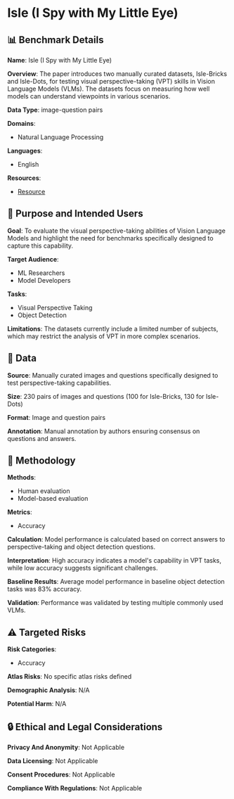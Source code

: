 # Isle (I Spy with My Little Eye)

## 📊 Benchmark Details

**Name**: Isle (I Spy with My Little Eye)

**Overview**: The paper introduces two manually curated datasets, Isle-Bricks and Isle-Dots, for testing visual perspective-taking (VPT) skills in Vision Language Models (VLMs). The datasets focus on measuring how well models can understand viewpoints in various scenarios.

**Data Type**: image-question pairs

**Domains**:
- Natural Language Processing

**Languages**:
- English

**Resources**:
- [Resource](N/A)

## 🎯 Purpose and Intended Users

**Goal**: To evaluate the visual perspective-taking abilities of Vision Language Models and highlight the need for benchmarks specifically designed to capture this capability.

**Target Audience**:
- ML Researchers
- Model Developers

**Tasks**:
- Visual Perspective Taking
- Object Detection

**Limitations**: The datasets currently include a limited number of subjects, which may restrict the analysis of VPT in more complex scenarios.

## 💾 Data

**Source**: Manually curated images and questions specifically designed to test perspective-taking capabilities.

**Size**: 230 pairs of images and questions (100 for Isle-Bricks, 130 for Isle-Dots)

**Format**: Image and question pairs

**Annotation**: Manual annotation by authors ensuring consensus on questions and answers.

## 🔬 Methodology

**Methods**:
- Human evaluation
- Model-based evaluation

**Metrics**:
- Accuracy

**Calculation**: Model performance is calculated based on correct answers to perspective-taking and object detection questions.

**Interpretation**: High accuracy indicates a model's capability in VPT tasks, while low accuracy suggests significant challenges.

**Baseline Results**: Average model performance in baseline object detection tasks was 83% accuracy.

**Validation**: Performance was validated by testing multiple commonly used VLMs.

## ⚠️ Targeted Risks

**Risk Categories**:
- Accuracy

**Atlas Risks**:
No specific atlas risks defined

**Demographic Analysis**: N/A

**Potential Harm**: N/A

## 🔒 Ethical and Legal Considerations

**Privacy And Anonymity**: Not Applicable

**Data Licensing**: Not Applicable

**Consent Procedures**: Not Applicable

**Compliance With Regulations**: Not Applicable
